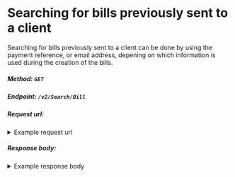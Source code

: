 # Searching for bills previously sent to a client
Searching for bills previously sent to a client can be done by using the payment reference, or email address, depening on which information is used during the creation of the bills.

##### Method: `GET`
##### Endpoint: `/v2/Search/Bill`
##### Request url:
<details>
<summary>Example request url</summary>

An example request for searching based on payment reference would be:
`https://api.acceptemail.com/v2/Search/Bill?paymentReference=1111222233334444`
</details>

##### Response body:
<details>
<summary>Example response body</summary>

As you can see, the response comprises the search results in the Bills array, and some SearchMetaData. If the number of results exceeds the "count", and several pages of results exist, a query for the next page will be included in the SearchMetadata.
```json
{
  "Bills": [
    {
      "AETemplateID": "0885bc8c-808e-41de-bac6-96d4a4ecdfe0",
      "ATID": "7f5f945f-1965-4acc-b4cf-8a36510c0ec6",
      "Address": {},
      "Amount": 0.01,
      "Description": "Description",
      "PaymentReference": "1111222233334444",
      "SRRID": "r180828113646596",
      "Status": "Open",
      "ExpiryDate": "2019-07-28T09:26:40.513Z",
      "Links": {
        "TransactionURL": "https://transaction.accepteasy.com/Landing?id=7f5f945f-1965-4acc-b4cf-8a36510c0ec6&detail=true",
        "ShortURL": "https://trx.ae/X5Rff2UZzEq0z4o2UQwOxg",
        "Images": {
          "ImageURL1": "https://images.accepteasy.com/?id=7f5f945f-1965-4acc-b4cf-8a36510c0ec6&Culture=nl-NL&part=1",
          "ImageURL2": "https://images.accepteasy.com/?id=7f5f945f-1965-4acc-b4cf-8a36510c0ec6&Culture=nl-NL&part=2"
        }
      }
    }
  ],
  "SearchMetadata": {
    "CompletedIn": 0.054,
    "Count": 50,
    "Page": 1,
    "TotalNumberOfResults": 2,
    "NextResults": "?count=50&page=2&paymentReference=1111222233334444"
  }
}
```
</details>
